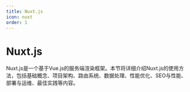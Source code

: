 ```yaml
---
title: Nuxt.js
icon: nuxt
order: 1
---
```


# Nuxt.js

Nuxt.js是一个基于Vue.js的服务端渲染框架。本节将详细介绍Nuxt.js的使用方法，包括基础概念、项目架构、路由系统、数据处理、性能优化、SEO与性能、部署与运维、最佳实践等内容。
